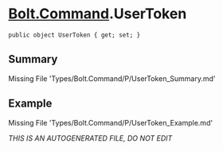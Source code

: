 # [Bolt.Command](Types/Bolt.Command.md).UserToken
`public object UserToken { get; set; }`
## Summary
Missing File 'Types/Bolt.Command/P/UserToken_Summary.md'
## Example
Missing File 'Types/Bolt.Command/P/UserToken_Example.md'

*THIS IS AN AUTOGENERATED FILE, DO NOT EDIT*
